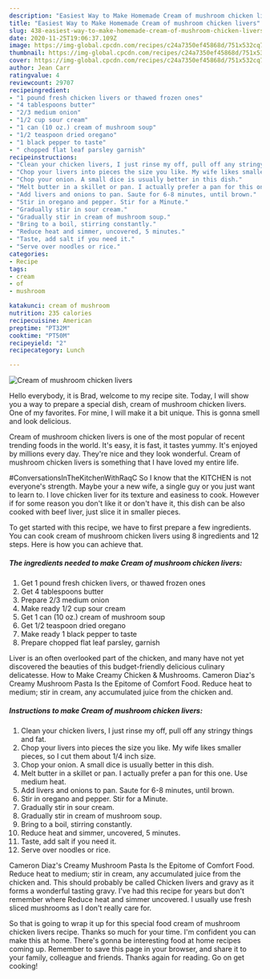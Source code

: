 ```yaml
---
description: "Easiest Way to Make Homemade Cream of mushroom chicken livers"
title: "Easiest Way to Make Homemade Cream of mushroom chicken livers"
slug: 438-easiest-way-to-make-homemade-cream-of-mushroom-chicken-livers
date: 2020-11-25T19:06:37.109Z
image: https://img-global.cpcdn.com/recipes/c24a7350ef45868d/751x532cq70/cream-of-mushroom-chicken-livers-recipe-main-photo.jpg
thumbnail: https://img-global.cpcdn.com/recipes/c24a7350ef45868d/751x532cq70/cream-of-mushroom-chicken-livers-recipe-main-photo.jpg
cover: https://img-global.cpcdn.com/recipes/c24a7350ef45868d/751x532cq70/cream-of-mushroom-chicken-livers-recipe-main-photo.jpg
author: Jean Carr
ratingvalue: 4
reviewcount: 29707
recipeingredient:
- "1 pound fresh chicken livers or thawed frozen ones"
- "4 tablespoons butter"
- "2/3 medium onion"
- "1/2 cup sour cream"
- "1 can (10 oz.) cream of mushroom soup"
- "1/2 teaspoon dried oregano"
- "1 black pepper to taste"
- " chopped flat leaf parsley garnish"
recipeinstructions:
- "Clean your chicken livers, I just rinse my off, pull off any stringy things and fat."
- "Chop your livers into pieces the size you like. My wife likes smaller pieces, so I cut them about 1/4 inch size."
- "Chop your onion. A small dice is usually better in this dish."
- "Melt butter in a skillet or pan. I actually prefer a pan for this one. Use medium heat."
- "Add livers and onions to pan. Saute for 6-8 minutes, until brown."
- "Stir in oregano and pepper. Stir for a Minute."
- "Gradually stir in sour cream."
- "Gradually stir in cream of mushroom soup."
- "Bring to a boil, stirring constantly."
- "Reduce heat and simmer, uncovered, 5 minutes."
- "Taste, add salt if you need it."
- "Serve over noodles or rice."
categories:
- Recipe
tags:
- cream
- of
- mushroom

katakunci: cream of mushroom 
nutrition: 235 calories
recipecuisine: American
preptime: "PT32M"
cooktime: "PT50M"
recipeyield: "2"
recipecategory: Lunch

---
```



![Cream of mushroom chicken livers](https://img-global.cpcdn.com/recipes/c24a7350ef45868d/751x532cq70/cream-of-mushroom-chicken-livers-recipe-main-photo.jpg)

Hello everybody, it is Brad, welcome to my recipe site. Today, I will show you a way to prepare a special dish, cream of mushroom chicken livers. One of my favorites. For mine, I will make it a bit unique. This is gonna smell and look delicious.

Cream of mushroom chicken livers is one of the most popular of recent trending foods in the world. It's easy, it is fast, it tastes yummy. It's enjoyed by millions every day. They're nice and they look wonderful. Cream of mushroom chicken livers is something that I have loved my entire life.

#ConversationsInTheKitchenWithRaqC So I know that the KITCHEN is not everyone&#39;s strength. Maybe your a new wife, a single guy or you just want to learn to. I love chicken liver for its texture and easiness to cook. However if for some reason you don&#39;t like it or don&#39;t have it, this dish can be also cooked with beef liver, just slice it in smaller pieces.


To get started with this recipe, we have to first prepare a few ingredients. You can cook cream of mushroom chicken livers using 8 ingredients and 12 steps. Here is how you can achieve that.

<!--inarticleads1-->

##### The ingredients needed to make Cream of mushroom chicken livers:

1. Get 1 pound fresh chicken livers, or thawed frozen ones
1. Get 4 tablespoons butter
1. Prepare 2/3 medium onion
1. Make ready 1/2 cup sour cream
1. Get 1 can (10 oz.) cream of mushroom soup
1. Get 1/2 teaspoon dried oregano
1. Make ready 1 black pepper to taste
1. Prepare  chopped flat leaf parsley, garnish


Liver is an often overlooked part of the chicken, and many have not yet discovered the beauties of this budget-friendly delicious culinary delicatesse. How to Make Creamy Chicken &amp; Mushrooms. Cameron Diaz&#39;s Creamy Mushroom Pasta Is the Epitome of Comfort Food. Reduce heat to medium; stir in cream, any accumulated juice from the chicken and. 

<!--inarticleads2-->

##### Instructions to make Cream of mushroom chicken livers:

1. Clean your chicken livers, I just rinse my off, pull off any stringy things and fat.
1. Chop your livers into pieces the size you like. My wife likes smaller pieces, so I cut them about 1/4 inch size.
1. Chop your onion. A small dice is usually better in this dish.
1. Melt butter in a skillet or pan. I actually prefer a pan for this one. Use medium heat.
1. Add livers and onions to pan. Saute for 6-8 minutes, until brown.
1. Stir in oregano and pepper. Stir for a Minute.
1. Gradually stir in sour cream.
1. Gradually stir in cream of mushroom soup.
1. Bring to a boil, stirring constantly.
1. Reduce heat and simmer, uncovered, 5 minutes.
1. Taste, add salt if you need it.
1. Serve over noodles or rice.


Cameron Diaz&#39;s Creamy Mushroom Pasta Is the Epitome of Comfort Food. Reduce heat to medium; stir in cream, any accumulated juice from the chicken and. This should probably be called Chicken livers and gravy as it forms a wonderful tasting gravy. I&#39;ve had this recipe for years but don&#39;t remember where Reduce heat and simmer uncovered. I usually use fresh sliced mushrooms as I don&#39;t really care for. 

So that is going to wrap it up for this special food cream of mushroom chicken livers recipe. Thanks so much for your time. I'm confident you can make this at home. There's gonna be interesting food at home recipes coming up. Remember to save this page in your browser, and share it to your family, colleague and friends. Thanks again for reading. Go on get cooking!
